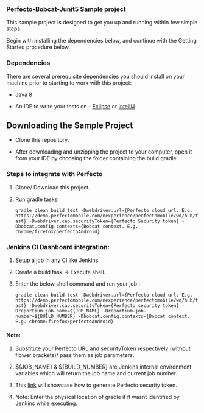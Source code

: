 ### Perfecto-Bobcat-Junit5 Sample project

This sample project is designed to get you up and running within few simple steps.

Begin with installing the dependencies below, and continue with the Getting Started procedure below.

### Dependencies
There are several prerequisite dependencies you should install on your machine prior to starting to work with this project:

* [Java 8](http://www.oracle.com/technetwork/java/javase/downloads/jdk8-downloads-2133151.html)

* An IDE to write your tests on - [Eclipse](http://www.eclipse.org/downloads/packages/eclipse-ide-java-developers/marsr) or [IntelliJ](https://www.jetbrains.com/idea/download/#)


## Downloading the Sample Project

* Clone this repository.

* After downloading and unzipping the project to your computer, open it from your IDE by choosing the folder containing the build.gradle


### Steps to integrate with Perfecto </br>

1. Clone/ Download this project.</br>

2. Run gradle tasks:</br> 

	`gradle clean build test -Dwebdriver.url={Perfecto cloud url. E.g. https://demo.perfectomobile.com/nexperience/perfectomobile/wd/hub/fast} -Dwebdriver.cap.securityToken={Perfecto Security token} -Dbobcat.config.contexts={Bobcat context. E.g. chrome/firefox/perfectoAndroid}`</br>

### Jenkins CI Dashboard integration:
1. Setup a job in any CI like Jenkins.</br>
2. Create a build task -> Execute shell.</br>
3. Enter the below shell command and run your job :</br>

	`gradle clean build test -Dwebdriver.url={Perfecto cloud url. E.g. https://demo.perfectomobile.com/nexperience/perfectomobile/wd/hub/fast} -Dwebdriver.cap.securityToken={Perfecto security token} -Dreportium-job-name=${JOB_NAME} -Dreportium-job-number=${BUILD_NUMBER} -Dbobcat.config.contexts={Bobcat context. E.g. chrome/firefox/perfectoAndroid}` </br>

#### Note:

1. Substitute your Perfecto URL and securityToken respectively (without flower brackets)/ pass them as job parameters.</br>

2. ${JOB_NAME} & ${BUILD_NUMBER} are Jenkins internal environment variables which will return the job name and current job number.</br>

3. This [link](https://developers.perfectomobile.com/display/PD/Generate+security+tokens) will showcase how to generate Perfecto security token.</br>

4. Note: Enter the physical location of gradle if it wasnt identified by Jenkins while executing.</br>

